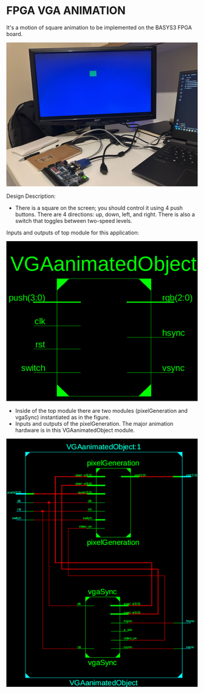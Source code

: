 # FPGA VGA ANIMATION

It's a motion of square animation to be implemented on the BASYS3 FPGA board.

<p align="center">
  <img title="" alt="Windowing Operation" src="/docs/images/setup.jpeg"width="700" height="auto">
</p>

Design Description:

* There is a square on the screen; you should control it using 4 push buttons. 
There are 4 directions: up, down, left, and right. 
There is also a switch that toggles between two-speed levels.


Inputs and outputs of top module for this application:

<p align="center">
  <img title="" alt="Windowing Operation" src="/docs/images/top.png"width="700" height="auto">
</p>

* Inside of the top module there are two modules (pixelGeneration and vgaSync) instantiated as in the figure.
* Inputs and outputs of the pixelGeneration. The major animation hardware is in this VGAanimatedObject module.

<p align="center">
  <img title="" alt="Windowing Operation" src="/docs/images/inside_of_top.png"width="700" height="auto">
</p>